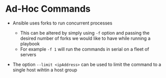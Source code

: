 
# Ad-Hoc Commands

- Ansible uses forks to run concurrent processes

  - This can be altered by simply using `-f` option and passing the desired number of forks we would like to have while running a playbook
  - For example `-f 1` will run the commands in serial on a fleet of servers

- The option `--limit <ipAddress>` can be used to limit the command to a single host wihtin a host group
